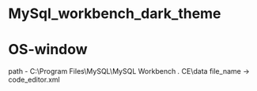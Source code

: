 # MySql_workbench_dark_theme
# OS-window
path - C:\Program Files\MySQL\MySQL Workbench *.* CE\data
file_name -> code_editor.xml
